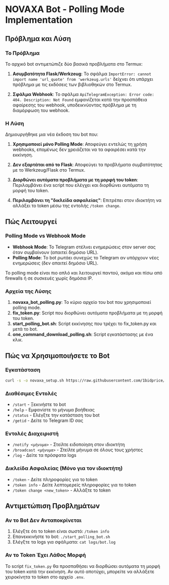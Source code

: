 # NOVAXA Bot - Polling Mode Implementation

## Πρόβλημα και Λύση

### Το Πρόβλημα
Το αρχικό bot αντιμετώπιζε δύο βασικά προβλήματα στο Termux:

1. **Ασυμβατότητα Flask/Werkzeug**: Το σφάλμα `ImportError: cannot import name 'url_quote' from 'werkzeug.urls'` δείχνει ότι υπάρχει πρόβλημα με τις εκδόσεις των βιβλιοθηκών στο Termux.

2. **Σφάλμα Webhook**: Το σφάλμα `ApiTelegramException: Error code: 404. Description: Not Found` εμφανίζεται κατά την προσπάθεια αφαίρεσης του webhook, υποδεικνύοντας πρόβλημα με τη διαμόρφωση του webhook.

### Η Λύση
Δημιουργήθηκε μια νέα έκδοση του bot που:

1. **Χρησιμοποιεί μόνο Polling Mode**: Αποφεύγει εντελώς τη χρήση webhooks, επομένως δεν χρειάζεται να τα αφαιρέσει κατά την εκκίνηση.

2. **Δεν εξαρτάται από το Flask**: Αποφεύγει τα προβλήματα συμβατότητας με το Werkzeug/Flask στο Termux.

3. **Διορθώνει αυτόματα προβλήματα με τη μορφή του token**: Περιλαμβάνει ένα script που ελέγχει και διορθώνει αυτόματα τη μορφή του token.

4. **Περιλαμβάνει τη "δικλείδα ασφαλείας"**: Επιτρέπει στον ιδιοκτήτη να αλλάξει το token μέσω της εντολής `/token change`.

## Πώς Λειτουργεί

### Polling Mode vs Webhook Mode

- **Webhook Mode**: Το Telegram στέλνει ενημερώσεις στον server σας όταν συμβαίνουν (απαιτεί δημόσιο URL).
- **Polling Mode**: Το bot ρωτάει συνεχώς το Telegram αν υπάρχουν νέες ενημερώσεις (δεν απαιτεί δημόσιο URL).

Το polling mode είναι πιο απλό και λειτουργεί παντού, ακόμα και πίσω από firewalls ή σε συσκευές χωρίς δημόσια IP.

### Αρχεία της Λύσης

1. **novaxa_bot_polling.py**: Το κύριο αρχείο του bot που χρησιμοποιεί polling mode.
2. **fix_token.py**: Script που διορθώνει αυτόματα προβλήματα με τη μορφή του token.
3. **start_polling_bot.sh**: Script εκκίνησης που τρέχει το fix_token.py και μετά το bot.
4. **one_command_download_polling.sh**: Script εγκατάστασης με ένα κλικ.

## Πώς να Χρησιμοποιήσετε το Bot

### Εγκατάσταση

```bash
curl -s -o novaxa_setup.sh https://raw.githubusercontent.com/1bidprice/novaxa-bot/devin/1746721919-automated-setup/one_command_download_polling.sh && chmod +x novaxa_setup.sh && ./novaxa_setup.sh
```

### Διαθέσιμες Εντολές

- `/start` - Ξεκινήστε το bot
- `/help` - Εμφανίστε το μήνυμα βοήθειας
- `/status` - Ελέγξτε την κατάσταση του bot
- `/getid` - Δείτε το Telegram ID σας

### Εντολές Διαχειριστή

- `/notify <μήνυμα>` - Στείλτε ειδοποίηση στον ιδιοκτήτη
- `/broadcast <μήνυμα>` - Στείλτε μήνυμα σε όλους τους χρήστες
- `/log` - Δείτε τα πρόσφατα logs

### Δικλείδα Ασφαλείας (Μόνο για τον ιδιοκτήτη)

- `/token` - Δείτε πληροφορίες για το token
- `/token info` - Δείτε λεπτομερείς πληροφορίες για το token
- `/token change <new_token>` - Αλλάξτε το token

## Αντιμετώπιση Προβλημάτων

### Αν το Bot Δεν Ανταποκρίνεται

1. Ελέγξτε ότι το token είναι σωστό: `/token info`
2. Επανεκκινήστε το bot: `./start_polling_bot.sh`
3. Ελέγξτε τα logs για σφάλματα: `cat logs/bot.log`

### Αν το Token Έχει Λάθος Μορφή

Το script `fix_token.py` θα προσπαθήσει να διορθώσει αυτόματα τη μορφή του token κατά την εκκίνηση. Αν αυτό αποτύχει, μπορείτε να αλλάξετε χειροκίνητα το token στο αρχείο `.env`.
